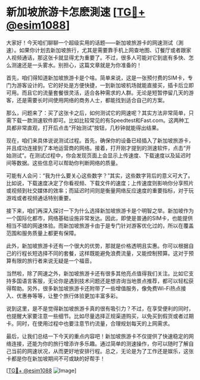 # 新加坡旅游卡怎麽測速 [[TG💪+ @esim1088](https://t.me/s/esim1088)]

大家好！今天咱们聊聊一个超级实用的话题——新加坡旅游卡的网速测试（測速）。如果你计划去新加坡旅行，尤其是需要靠手机上网查地图、订餐厅或者跟家人视频通话，那这张卡就显得尤为重要了。不过，很多人可能对它到底有多快、怎么测速还是一头雾水。别担心，这篇文章就是为你准备的！

首先，咱们得知道新加坡旅游卡是个啥。简单来说，这是一张预付费的SIM卡，专门为游客设计的。它的好处是方便快捷，一到新加坡机场就能直接买，插卡后立即可用。而且它的流量套餐很灵活，适合各种需求的人群。无论是短暂停留几天的游客，还是需要长时间使用网络的商务人士，都能找到适合自己的方案。

那么，问题来了：买了这张卡之后，如何测试它的网速呢？其实方法非常简单，只需下载一款测速软件即可。比如比较常见的有Speedtest和Fast.com。这两种工具都非常直观，打开后点击“开始测试”按钮，几秒钟就能得出结果。

现在，咱们来具体说说测试过程。首先，确保你的设备已经插入了新加坡旅游卡，并且成功连接到了本地运营商的网络。接着，打开刚才提到的测速软件，点击“开始测试”。在测试过程中，你会发现页面上会显示上传速度、下载速度以及延迟时间等数据。这些信息可以帮助你判断网络的质量。

可能有人会问：“我为什么要关心这些数字？”其实，这些数字背后的意义可大了。比如说，下载速度决定了你看视频、下载文件的速度；上传速度则影响你分享照片或视频到社交媒体的效率；而延迟时间则是衡量网络反应速度的重要指标，对于玩游戏或者视频通话特别重要。

接下来，咱们再深入探讨一下为什么选择新加坡旅游卡是个明智之举。新加坡作为一个国际化都市，网络基础设施非常发达。因此，即使是普通的SIM卡，也能提供相当不错的网速体验。而新加坡旅游卡由于是专门针对游客优化过的，所以在覆盖范围和服务质量上都更有保障。

此外，新加坡旅游卡还有一个很大的优势，那就是价格透明且实惠。你可以根据自己的行程长短选择不同的套餐，这样既能避免浪费流量，又能控制预算。这对于预算有限的旅行者来说无疑是一个福音。

当然啦，除了网速之外，新加坡旅游卡还有很多其他亮点值得我们关注。比如它支持多国语言客服，无论你是遇到技术问题还是想咨询当地景点推荐，都可以轻松获得帮助。另外，很多新加坡旅游卡还附带了一些增值服务，像免费Wi-Fi热点接入、优惠券等等，让整个旅行体验更加丰富多彩。

说到这里，是不是觉得新加坡旅游卡真的很有吸引力？不过，在享受便利的同时，也提醒大家要注意一些细节。比如尽量选择正规渠道购买，以免买到假货或者过期卡。同时，在使用过程中也要注意节约流量，合理规划每天的上网需求。

最后，让我们总结一下今天的重点内容吧！新加坡旅游卡不仅提供了快速稳定的网络连接，还能为你的旅行增添许多乐趣。通过简单的测速操作，你可以随时了解自己当前的网速状况，从而更好地安排行程。总之，无论是为了工作还是娱乐，这张卡都是你在新加坡期间不可或缺的好帮手！

[[TG💪+ @esim1088](https://t.me/s/esim1088) ![Image](https://i.postimg.cc/4NQfJmqS/Snipaste-2025-05-13-00-14-12.png)]